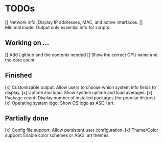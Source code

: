 # TODOs

[] Network info: Display IP addresses, MAC, and active interfaces.
[] Minimal mode: Output only essential info for scripts.

## Working on ... 

[] Add /.github and the contents needed
[] Show the correct CPU name and the core count

## Finished

[x] Customizable output: Allow users to choose which system info fields to display.
[x] Uptime and load: Show system uptime and load averages.
[x] Package count: Display number of installed packages (for popular distros).
[x] Operating system logo: Show OS logo as ASCII art.

## Partially done

[x] Config file support: Allow persistent user configuration.
[x] Theme/Color support: Enable color schemes or ASCII art themes.

